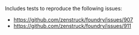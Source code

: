 Includes tests to reproduce the following issues:

- https://github.com/zenstruck/foundry/issues/907
- https://github.com/zenstruck/foundry/issues/911